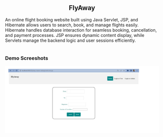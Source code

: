 <div>
<h2 align="center">FlyAway</h2>
An online flight booking website built using Java Servlet, JSP, and Hibernate allows users to search, book, and manage flights easily. Hibernate handles database interaction for seamless booking, cancellation, and payment processes. JSP ensures dynamic content display, while Servlets manage the backend logic and user sessions efficiently.
</div>
<br />

### Demo Screeshots

![FlyAway Desktop Demo](desktop.png "Desktop Demo")





